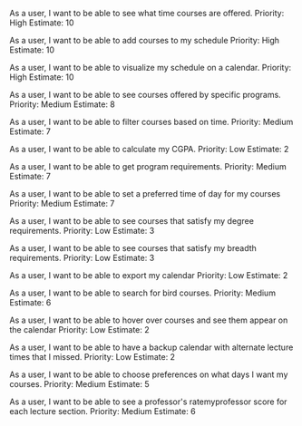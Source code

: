 As a user, I want to be able to see what time courses are offered.
Priority: High
Estimate: 10

As a user, I want to be able to add courses to my schedule
Priority: High
Estimate: 10

As a user, I want to be able to visualize my schedule on a calendar.
Priority: High
Estimate: 10

As a user, I want to be able to see courses offered by specific programs.
Priority: Medium
Estimate: 8

As a user, I want to be able to filter courses based on time.
Priority: Medium
Estimate: 7

As a user, I want to be able to calculate my CGPA.
Priority: Low
Estimate: 2

As a user, I want to be able to get program requirements.
Priority: Medium
Estimate: 7

As a user, I want to be able to set a preferred time of day for my courses
Priority: Medium
Estimate: 7

As a user, I want to be able to see courses that satisfy my degree requirements.
Priority: Low
Estimate: 3

As a user, I want to be able to see courses that satisfy my breadth requirements.
Priority: Low
Estimate: 3

As a user, I want to be able to export my calendar
Priority: Low
Estimate: 2

As a user, I want to be able to search for bird courses.
Priority: Medium
Estimate: 6

As a user, I want to be able to hover over courses and see them appear on the calendar
Priority: Low
Estimate: 2

As a user, I want to be able to have a backup calendar with alternate lecture times that I missed.
Priority: Low
Estimate: 2

As a user, I want to be able to choose preferences on what days I want my courses.
Priority: Medium
Estimate: 5

As a user, I want to be able to see a professor's ratemyprofessor score for each lecture section.
Priority: Medium
Estimate: 6